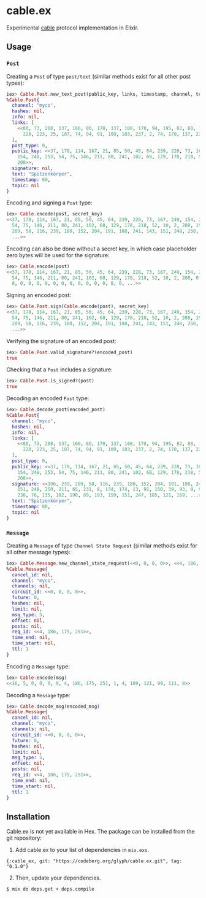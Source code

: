 # cable.ex

Experimental [cable](https://github.com/cabal-club/cable) protocol implementation in Elixir.

## Usage

### `Post`

Creating a `Post` of type `post/text` (similar methods exist for all other post
types):

```elixir
iex> Cable.Post.new_text_post(public_key, links, timestamp, channel, text)         
%Cable.Post{
  channel: "myco",
  hashes: nil,
  info: nil,
  links: [
    <<80, 73, 208, 137, 166, 80, 170, 137, 108, 178, 94, 195, 82, 88, 101, 59,
      228, 223, 25, 107, 74, 94, 91, 109, 183, 237, 2, 74, 170, 137, 225, 179>>
  ],
  post_type: 0,
  public_key: <<37, 178, 114, 167, 21, 85, 50, 45, 64, 239, 228, 73, 167, 249,
    154, 248, 253, 54, 75, 146, 211, 80, 241, 102, 68, 129, 178, 218, 52, 10, 2,
    208>>,
  signature: nil,
  text: "Spitzenkörper",
  timestamp: 80,
  topic: nil
}
```

Encoding and signing a `Post` type:

```elixir
iex> Cable.encode(post, secret_key)
<<37, 178, 114, 167, 21, 85, 50, 45, 64, 239, 228, 73, 167, 249, 154, 248, 253,
  54, 75, 146, 211, 80, 241, 102, 68, 129, 178, 218, 52, 10, 2, 208, 196, 239,
  209, 58, 116, 239, 180, 152, 204, 191, 108, 241, 143, 151, 248, 250, 211, 65,
  ...>>
```

Encoding can also be done without a secret key, in which case placeholder zero
bytes will be used for the signature:

```elixir
iex> Cable.encode(post)
<<37, 178, 114, 167, 21, 85, 50, 45, 64, 239, 228, 73, 167, 249, 154, 248, 253,
  54, 75, 146, 211, 80, 241, 102, 68, 129, 178, 218, 52, 10, 2, 208, 0, 0, 0, 0,
  0, 0, 0, 0, 0, 0, 0, 0, 0, 0, 0, 0, 0, 0, ...>>
```

Signing an encoded post:

```elixir
iex> Cable.Post.sign(Cable.encode(post), secret_key)
<<37, 178, 114, 167, 21, 85, 50, 45, 64, 239, 228, 73, 167, 249, 154, 248, 253,
  54, 75, 146, 211, 80, 241, 102, 68, 129, 178, 218, 52, 10, 2, 208, 196, 239,
  209, 58, 116, 239, 180, 152, 204, 191, 108, 241, 143, 151, 248, 250, 211, 65,
  ...>>
```

Verifying the signature of an encoded post:

```elixir
iex> Cable.Post.valid_signature?(encoded_post)
true
```

Checking that a `Post` includes a signature:

```elixir
iex> Cable.Post.is_signed?(post)
true
```

Decoding an encoded `Post` type:

```elixir
iex> Cable.decode_post(encoded_post)
%Cable.Post{
  channel: "myco",
  hashes: nil,
  info: nil,
  links: [
    <<80, 73, 208, 137, 166, 80, 170, 137, 108, 178, 94, 195, 82, 88, 101, 59,
      228, 223, 25, 107, 74, 94, 91, 109, 183, 237, 2, 74, 170, 137, 225, 179>>
  ],
  post_type: 0,
  public_key: <<37, 178, 114, 167, 21, 85, 50, 45, 64, 239, 228, 73, 167, 249,
    154, 248, 253, 54, 75, 146, 211, 80, 241, 102, 68, 129, 178, 218, 52, 10, 2,
    208>>,
  signature: <<196, 239, 209, 58, 116, 239, 180, 152, 204, 191, 108, 241, 143,
    151, 248, 250, 211, 65, 231, 8, 134, 174, 13, 91, 150, 39, 93, 0, 96, 104,
    238, 76, 135, 102, 190, 89, 193, 159, 151, 247, 185, 121, 169, ...>>,
  text: "Spitzenkörper",
  timestamp: 80,
  topic: nil
}
```

### `Message`

Creating a `Message` of type `Channel State Request` (similar methods exist for all other
message types):

```elixir
iex> Cable.Message.new_channel_state_request(<<0, 0, 0, 0>>, <<4, 186, 175, 251>>, 1, "myco", 0)
%Cable.Message{
  cancel_id: nil,
  channel: "myco",
  channels: nil,
  circuit_id: <<0, 0, 0, 0>>,
  future: 0,
  hashes: nil,
  limit: nil,
  msg_type: 5,
  offset: nil,
  posts: nil,
  req_id: <<4, 186, 175, 251>>,
  time_end: nil,
  time_start: nil,
  ttl: 1
}
```

Encoding a `Message` type:

```elixir
iex> Cable.encode(msg)
<<16, 5, 0, 0, 0, 0, 4, 186, 175, 251, 1, 4, 109, 121, 99, 111, 0>>
```

Decoding a `Message` type:

```elixir
iex> Cable.decode_msg(encoded_msg)
%Cable.Message{
  cancel_id: nil,
  channel: "myco",
  channels: nil,
  circuit_id: <<0, 0, 0, 0>>,
  future: 0,
  hashes: nil,
  limit: nil,
  msg_type: 5,
  offset: nil,
  posts: nil,
  req_id: <<4, 186, 175, 251>>,
  time_end: nil,
  time_start: nil,
  ttl: 1
}
```

## Installation

Cable.ex is not yet available in Hex. The package can be installed from the git
repository:

1. Add cable.ex to your list of dependencies in `mix.exs`.

`{:cable_ex, git: "https://codeberg.org/glyph/cable.ex.git", tag: "0.1.0"}`

2. Then, update your dependencies.

`$ mix do deps.get + deps.compile`
